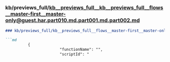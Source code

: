 ### kb/previews_full/kb__previews_full__kb__previews_full__flows__master-first__master-only@guest.har.part010.md.part001.md.part002.md

```md
### kb/previews_full/kb__previews_full__flows__master-first__master-only@guest.har.part010.md.part001.md (part 002)

```md
          {
                        "functionName": "",
                        "scriptId": "
```

```

```
